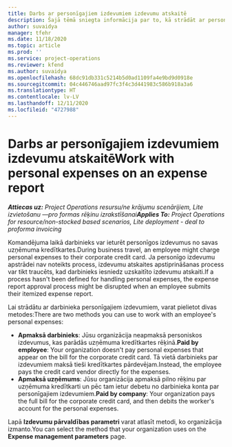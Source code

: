 ```yaml
---
title: Darbs ar personīgajiem izdevumiem izdevumu atskaitē
description: Šajā tēmā sniegta informācija par to, kā strādāt ar personīgajiem izdevumiem, kas darbiniekiem radušies, ceļojot darba vajadzībām.
author: suvaidya
manager: tfehr
ms.date: 11/18/2020
ms.topic: article
ms.prod: ''
ms.service: project-operations
ms.reviewer: kfend
ms.author: suvaidya
ms.openlocfilehash: 68dc91db331c5214b5d0ad1109fa4e9bd9d0918e
ms.sourcegitcommit: 04c446746aad97fc3f4c3d441983c586b918a3a6
ms.translationtype: HT
ms.contentlocale: lv-LV
ms.lasthandoff: 12/11/2020
ms.locfileid: "4727988"
---
```

# <a name="work-with-personal-expenses-on-an-expense-report"></a><span data-ttu-id="6da3c-103">Darbs ar personīgajiem izdevumiem izdevumu atskaitē</span><span class="sxs-lookup"><span data-stu-id="6da3c-103">Work with personal expenses on an expense report</span></span>

<span data-ttu-id="6da3c-104">_**Attiecas uz:** Project Operations resursu/ne krājumu scenārijiem, Lite izvietošanu —pro formas rēķinu izrakstīšanai_</span><span class="sxs-lookup"><span data-stu-id="6da3c-104">_**Applies To:** Project Operations for resource/non-stocked based scenarios, Lite deployment - deal to proforma invoicing_</span></span>

<span data-ttu-id="6da3c-105">Komandējuma laikā darbinieks var ieturēt personīgos izdevumus no savas uzņēmuma kredītkartes.</span><span class="sxs-lookup"><span data-stu-id="6da3c-105">During business travel, an employee might charge personal expenses to their corporate credit card.</span></span> <span data-ttu-id="6da3c-106">Ja personīgo izdevumu apstrādei nav noteikts process, izdevumu atskaites apstiprināšanas process var tikt traucēts, kad darbinieks iesniedz uzskaitīto izdevumu atskaiti.</span><span class="sxs-lookup"><span data-stu-id="6da3c-106">If a process hasn't been defined for handling personal expenses, the expense report approval process might be disrupted when an employee submits their itemized expense report.</span></span>

<span data-ttu-id="6da3c-107">Lai strādātu ar darbinieka personīgajiem izdevumiem, varat pielietot divas metodes:</span><span class="sxs-lookup"><span data-stu-id="6da3c-107">There are two methods you can use to work with an employee's personal expenses:</span></span>

  - <span data-ttu-id="6da3c-108">**Apmaksā darbinieks**: Jūsu organizācija neapmaksā personiskos izdevumus, kas parādās uzņēmuma kredītkartes rēķinā.</span><span class="sxs-lookup"><span data-stu-id="6da3c-108">**Paid by employee**: Your organization doesn't pay personal expenses that appear on the bill for the corporate credit card.</span></span> <span data-ttu-id="6da3c-109">Tā vietā darbinieks par izdevumiem maksā tieši kredītkartes pārdevējam.</span><span class="sxs-lookup"><span data-stu-id="6da3c-109">Instead, the employee pays the credit card vendor directly for the expenses.</span></span> 
  - <span data-ttu-id="6da3c-110">**Apmaksā uzņēmums**: Jūsu organizācija apmaksā pilno rēķinu par uzņēmuma kredītkarti un pēc tam ietur debetu no darbinieka konta par personīgajiem izdevumiem.</span><span class="sxs-lookup"><span data-stu-id="6da3c-110">**Paid by company**: Your organization pays the full bill for the corporate credit card, and then debits the worker's account for the personal expenses.</span></span>

<span data-ttu-id="6da3c-111">Lapā **Izdevumu pārvaldības parametri** varat atlasīt metodi, ko organizācija izmanto.</span><span class="sxs-lookup"><span data-stu-id="6da3c-111">You can select the method that your organization uses on the **Expense management parameters** page.</span></span>
